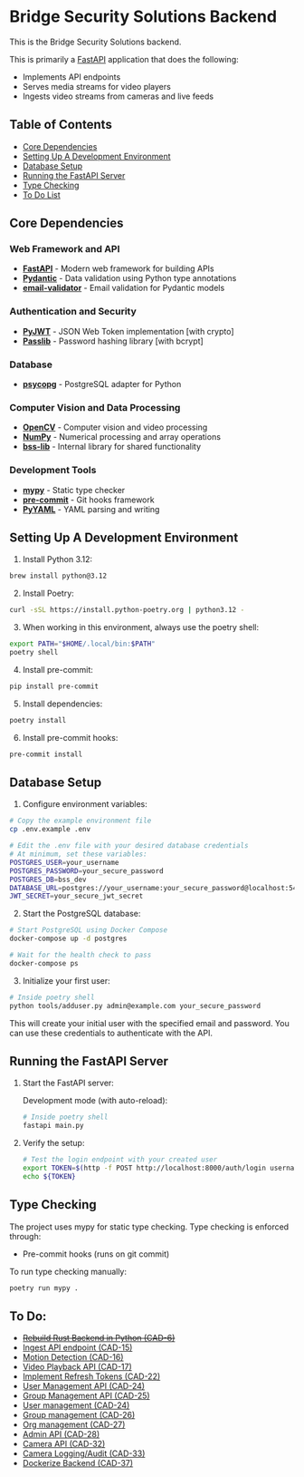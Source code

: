 # Bridge Security Solutions Backend
This is the Bridge Security Solutions backend.  

This is primarily a
[FastAPI](https://github.com/fastapi/fastapi)
application that does the following:

- Implements API endpoints
- Serves media streams for video players
- Ingests video streams from cameras and live feeds

## Table of Contents
- [Core Dependencies](#core-dependencies)
- [Setting Up A Development Environment](#setting-up-a-development-environment)
- [Database Setup](#database-setup)
- [Running the FastAPI Server](#running-the-fastapi-server)
- [Type Checking](#type-checking)
- [To Do List](#to-do)

## Core Dependencies

### Web Framework and API
- [**FastAPI**](https://fastapi.tiangolo.com/) - Modern web framework for building APIs
- [**Pydantic**](https://docs.pydantic.dev/) - Data validation using Python type annotations
- [**email-validator**](https://github.com/JoshData/python-email-validator) - Email validation for Pydantic models

### Authentication and Security
- [**PyJWT**](https://pyjwt.readthedocs.io/) - JSON Web Token implementation [with crypto]
- [**Passlib**](https://passlib.readthedocs.io/) - Password hashing library [with bcrypt]

### Database
- [**psycopg**](https://www.psycopg.org/psycopg3/) - PostgreSQL adapter for Python

### Computer Vision and Data Processing
- [**OpenCV**](https://opencv.org/) - Computer vision and video processing
- [**NumPy**](https://numpy.org/) - Numerical processing and array operations
- [**bss-lib**](https://github.com/Bridge-Security-Solutions/bss-lib) - Internal library for shared functionality

### Development Tools
- [**mypy**](https://mypy-lang.org/) - Static type checker
- [**pre-commit**](https://pre-commit.com/) - Git hooks framework
- [**PyYAML**](https://pyyaml.org/) - YAML parsing and writing

## Setting Up A Development Environment
1. Install Python 3.12:
```bash
brew install python@3.12
```

2. Install Poetry:
```bash
curl -sSL https://install.python-poetry.org | python3.12 -
```

3. When working in this environment, always use the poetry shell:
```bash
export PATH="$HOME/.local/bin:$PATH"
poetry shell
```

4. Install pre-commit:
```bash
pip install pre-commit
```

5. Install dependencies:
```bash
poetry install
```

6. Install pre-commit hooks:
```bash
pre-commit install
```

## Database Setup

1. Configure environment variables:
```bash
# Copy the example environment file
cp .env.example .env

# Edit the .env file with your desired database credentials
# At minimum, set these variables:
POSTGRES_USER=your_username
POSTGRES_PASSWORD=your_secure_password
POSTGRES_DB=bss_dev
DATABASE_URL=postgres://your_username:your_secure_password@localhost:5432/bss_dev
JWT_SECRET=your_secure_jwt_secret
```

2. Start the PostgreSQL database:
```bash
# Start PostgreSQL using Docker Compose
docker-compose up -d postgres

# Wait for the health check to pass
docker-compose ps
```

3. Initialize your first user:
```bash
# Inside poetry shell
python tools/adduser.py admin@example.com your_secure_password
```

This will create your initial user with the specified email and password. You can use these credentials to authenticate with the API.

## Running the FastAPI Server

1. Start the FastAPI server:

   Development mode (with auto-reload):
   ```bash
   # Inside poetry shell
   fastapi main.py
   ```

2. Verify the setup:
   ```bash
   # Test the login endpoint with your created user
   export TOKEN=$(http -f POST http://localhost:8000/auth/login username=daniel@corbe.net password=cgpe845Z | jq -r .access_token)
   echo ${TOKEN}
   ```

## Type Checking

The project uses mypy for static type checking. Type checking is enforced through:
- Pre-commit hooks (runs on git commit)

To run type checking manually:
```bash
poetry run mypy .
```

## To Do:
- ~~[Rebuild Rust Backend in Python (CAD-6)](https://bridgesecuritysolutions.atlassian.net/browse/CAD-6)~~
- [Ingest API endpoint (CAD-15)](https://bridgesecuritysolutions.atlassian.net/browse/CAD-15)
- [Motion Detection (CAD-16)](https://bridgesecuritysolutions.atlassian.net/browse/CAD-16)
- [Video Playback API (CAD-17)](https://bridgesecuritysolutions.atlassian.net/browse/CAD-17)
- [Implement Refresh Tokens (CAD-22)](https://bridgesecuritysolutions.atlassian.net/browse/CAD-22)
- [User Management API (CAD-24)](https://bridgesecuritysolutions.atlassian.net/browse/CAD-24)
- [Group Management API (CAD-25)](https://bridgesecuritysolutions.atlassian.net/browse/CAD-25)
- [User management (CAD-24)](https://bridgesecuritysolutions.atlassian.net/browse/CAD-24)
- [Group management (CAD-26)](https://bridgesecuritysolutions.atlassian.net/browse/CAD-26)
- [Org management (CAD-27)](https://bridgesecuritysolutions.atlassian.net/browse/CAD-27)
- [Admin API (CAD-28)](https://bridgesecuritysolutions.atlassian.net/browse/CAD-28)
- [Camera API (CAD-32)](https://bridgesecuritysolutions.atlassian.net/browse/CAD-32)
- [Camera Logging/Audit (CAD-33)](https://bridgesecuritysolutions.atlassian.net/browse/CAD-33)
- [Dockerize Backend (CAD-37)](https://bridgesecuritysolutions.atlassian.net/browse/CAD-37)
